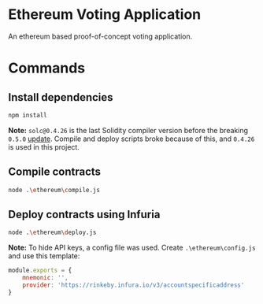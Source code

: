 # Ethereum Voting Application

An ethereum based proof-of-concept voting application.

# Commands

## Install dependencies

```bash
npm install
```

**Note:** ```solc@0.4.26``` is the last Solidity compiler version before the breaking ```0.5.0``` [update](https://solidity.readthedocs.io/en/v0.5.0/050-breaking-changes.html). Compile and deploy scripts broke because of this, and ```0.4.26``` is used in this project.

## Compile contracts

```bash
node .\ethereum\compile.js
```

## Deploy contracts using Infuria

```bash
node .\ethereum\deploy.js
```

**Note:** To hide API keys, a config file was used. Create ```.\ethereum\config.js``` and use this template:
```javascript
module.exports = {
    mnemonic: '',
    provider: 'https://rinkeby.infura.io/v3/accountspecificaddress'
}
```
